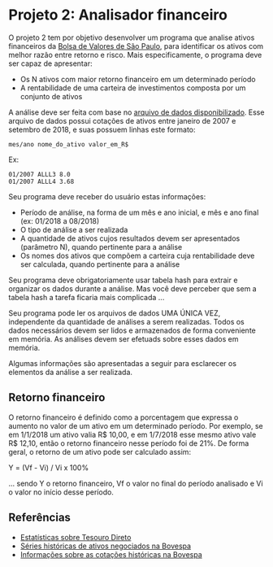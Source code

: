 # Projeto 2: Analisador financeiro

O projeto 2 tem por objetivo desenvolver um programa que analise ativos financeiros da [Bolsa de Valores de São Paulo](http://www.b3.com.br/pt_br/), para identificar os ativos com melhor razão entre retorno e risco. Mais especificamente, o programa deve ser capaz de apresentar:
* Os N ativos com maior retorno financeiro em um determinado período
* A rentabilidade de uma carteira de investimentos composta por um conjunto de ativos

A análise deve ser feita com base no [arquivo de dados disponibilizado](http://tele.sj.ifsc.edu.br/~msobral/prg2/2018-2/dados.zip). Esse arquivo de dados possui cotações de ativos entre janeiro de 2007 e setembro de 2018, e suas possuem linhas este formato:

```
mes/ano nome_do_ativo valor_em_R$
```

Ex:

```
01/2007 ALLL3 8.0
01/2007 ALLL4 3.68
```

Seu programa deve receber do usuário estas informações:
* Período de análise, na forma de um mês  e ano inicial, e mês e ano final (ex: 01/2018 a 08/2018)
* O tipo de análise a ser realizada
* A quantidade de ativos cujos resultados devem ser apresentados (parâmetro N), quando pertinente para a análise
* Os nomes dos ativos que compõem a carteira cuja rentabilidade deve ser calculada, quando pertinente para a análise

Seu programa deve obrigatoriamente usar tabela hash para extrair e organizar os dados durante a análise. Mas você deve perceber que sem a tabela hash a tarefa ficaria mais complicada ...

Seu programa pode ler os arquivos de dados UMA ÚNICA VEZ, independente da quantidade de análises a serem realizadas. Todos os dados necessários devem ser lidos e armazenados de forma conveniente em memória. As análises devem ser efetuads sobre esses dados em memória.

Algumas informações são apresentadas a seguir para esclarecer os elementos da análise a ser realizada.

## Retorno financeiro

O retorno financeiro é definido como a porcentagem que expressa o aumento no valor de um ativo em um determinado período. Por exemplo, se em 1/1/2018 um ativo valia R$ 10,00, e em 1/7/2018 esse mesmo ativo vale R$ 12,10, então o retorno financeiro nesse período foi de 21%. De forma geral, o retorno de um ativo pode ser calculado assim:

Y = (Vf - Vi) / Vi x 100%

... sendo Y o retorno financeiro, Vf o valor no final do período analisado e Vi o valor no início desse período.


## Referências
    
* [Estatísticas sobre Tesouro Direto](http://www.tesouro.gov.br/-/balanco-e-estatisticas)
* [Séries históricas de ativos negociados na Bovespa](http://www.b3.com.br/pt_br/market-data-e-indices/servicos-de-dados/market-data/historico/mercado-a-vista/series-historicas/)
* [Informações sobre as cotações históricas na Bovespa](http://www.b3.com.br/pt_br/market-data-e-indices/servicos-de-dados/market-data/historico/mercado-a-vista/cotacoes-historicas/)
